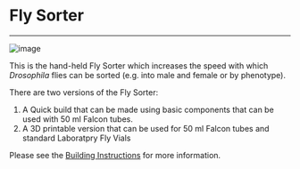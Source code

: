 # Fly Sorter
---
![image]("[https://github.com/BageritzLab/Fly-Sorter/edit/main/](https://github.com/BageritzLab/Fly-Sorter/tree/main/New%20folder)New%20Folder/20240723_105924.jpg")

This is the hand-held Fly Sorter which increases the speed with which *Drosophila* flies can be sorted (e.g. into male and female or by phenotype).

There are two versions of the Fly Sorter:
1. A Quick build that can be made using basic components that can be used with 50 ml Falcon tubes.
2. A 3D printable version that can be used for 50 ml Falcon tubes and standard Laboratpry Fly Vials

Please see the [Building Instructions](https://docs.google.com/document/d/15dwhqNPN-IYihsDtu09y4-i83bKWOhseYIVJSIRqwcc/edit?usp=sharing) for more information.



